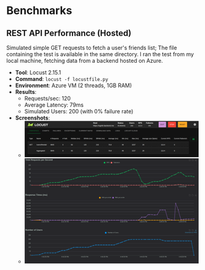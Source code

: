 # Benchmarks

## REST API Performance (Hosted)
Simulated simple GET requests to fetch a user's friends list; The file containing the test is available in the same directory. 
I ran the test from my local machine, fetching data from a backend hosted on Azure.

- **Tool**: Locust 2.15.1
- **Command**: `locust -f locustfile.py`
- **Environment**: Azure VM (2 threads, 1GB RAM)
- **Results**:
  - Requests/sec: 120
  - Average Latency: 79ms
  - Simulated Users: 200 (with 0% failure rate)
- **Screenshots**:
  - [![hosted_results_s1](./screenshots/s1.png)](./screenshots/s1.png) 
  - [![hosted_results_s2](./screenshots/s2.png)](./screenshots/s2.png) 
